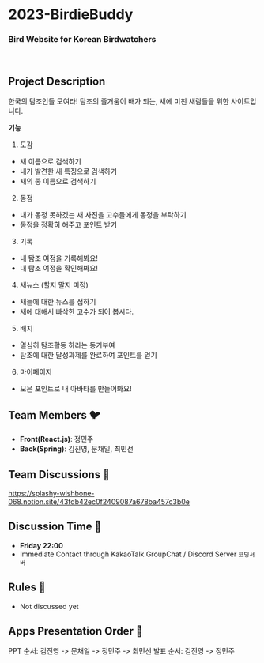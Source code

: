 # 2023-BirdieBuddy
### Bird Website for Korean Birdwatchers
<br>

## Project Description
한국의 탐조인들 모여라! 탐조의 즐거움이 배가 되는, 새에 미친 새람들을 위한 사이트입니다.  

**기능**
1. 도감
  - 새 이름으로 검색하기
  - 내가 발견한 새 특징으로 검색하기
  - 새의 종 이름으로 검색하기
2. 동정
  - 내가 동정 못하겠는 새 사진을 고수들에게 동정을 부탁하기
  - 동정을 정확히 해주고 포인트 받기
3. 기록
  - 내 탐조 여정을 기록해봐요!
  - 내 탐조 여정을 확인해봐요!
4. 새뉴스 (할지 말지 미정)
  - 새들에 대한 뉴스를 접하기
  - 새에 대해서 빠삭한 고수가 되어 봅시다.
5. 배지
  - 열심히 탐조활동 하라는 동기부여
  - 탐조에 대한 달성과제를 완료하여 포인트를 얻기
6. 마이페이지
  - 모은 포인트로 내 아바타를 만들어봐요!

## Team Members :bird: 
* **Front(React.js)**: 정민주
* **Back(Spring)**: 김진영, 문채일, 최민선

## Team Discussions :baby_chick:
https://splashy-wishbone-068.notion.site/43fdb42ec0f2409087a678ba457c3b0e

## Discussion Time :owl:
* **Friday 22:00**
* Immediate Contact through KakaoTalk GroupChat / Discord Server `코딩서버`

## Rules :eagle:
* Not discussed yet

## Apps Presentation Order :turkey:
PPT 순서: 김진영 -> 문채일 -> 정민주 -> 최민선
발표 순서: 김진영 -> 정민주
